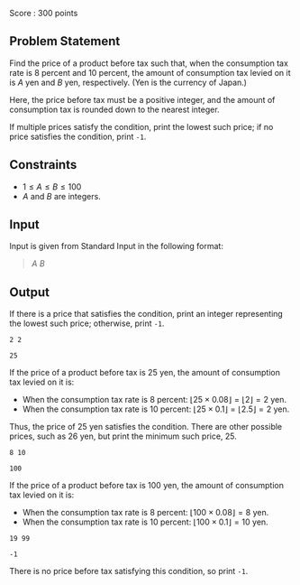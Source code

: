 Score : $300$ points

## Problem Statement

Find the price of a product before tax such that, when the consumption tax rate is $8$ percent and $10$ percent, the amount of consumption tax levied on it is $A$ yen and $B$ yen, respectively. (Yen is the currency of Japan.)

Here, the price before tax must be a positive integer, and the amount of consumption tax is rounded down to the nearest integer.

If multiple prices satisfy the condition, print the lowest such price; if no price satisfies the condition, print `-1`.

## Constraints

- $1 \leq A \leq B \leq 100$
- $A$ and $B$ are integers.

## Input

Input is given from Standard Input in the following format:

> $A$ $B$

## Output

If there is a price that satisfies the condition, print an integer representing the lowest such price; otherwise, print `-1`.

```input1
2 2
```

```output1
25
```

If the price of a product before tax is $25$ yen, the amount of consumption tax levied on it is:

- When the consumption tax rate is $8$ percent: $\lfloor 25 \times 0.08 \rfloor = \lfloor 2 \rfloor = 2$ yen.
- When the consumption tax rate is $10$ percent: $\lfloor 25 \times 0.1 \rfloor = \lfloor 2.5 \rfloor = 2$ yen.

Thus, the price of $25$ yen satisfies the condition. There are other possible prices, such as $26$ yen, but print the minimum such price, $25$.

```input2
8 10
```

```output2
100
```

If the price of a product before tax is $100$ yen, the amount of consumption tax levied on it is:

- When the consumption tax rate is $8$ percent: $\lfloor 100 \times 0.08 \rfloor = 8$ yen.
- When the consumption tax rate is $10$ percent: $\lfloor 100 \times 0.1 \rfloor = 10$ yen.

```input3
19 99
```

```output3
-1
```

There is no price before tax satisfying this condition, so print `-1`.
